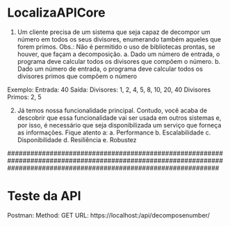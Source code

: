 # LocalizaAPICore

1.	Um cliente precisa de um sistema que seja capaz de decompor um número em todos os seus divisores, enumerando também aqueles que forem primos. Obs.: 
    Não é permitido o uso de bibliotecas prontas, se houver, que façam a decomposição. 
a.	Dado um número de entrada, o programa deve calcular todos os divisores que compõem o número. 
b.	Dado um número de entrada, o programa deve calcular todos os divisores primos que compõem o número

Exemplo: 
Entrada: 40 
Saída: Divisores: 1, 2, 4, 5, 8, 10, 20, 40 
       Divisores Primos: 2, 5 

2.	Já temos nossa funcionalidade principal. Contudo, você acaba de descobrir que essa funcionalidade vai ser usada em outros sistemas e, por isso, 
    é necessário que seja disponibilizada um serviço que forneça as informações. Fique atento a: 
a.	Performance 
b.	Escalabilidade 
c.	Disponibilidade 
d.	Resiliência 
e.	Robustez 

#######################################################################################################################################################################
# Teste da API

Postman: 
    Method: GET
    URL: https://localhost:<port>/api/decomposenumber/<value>
